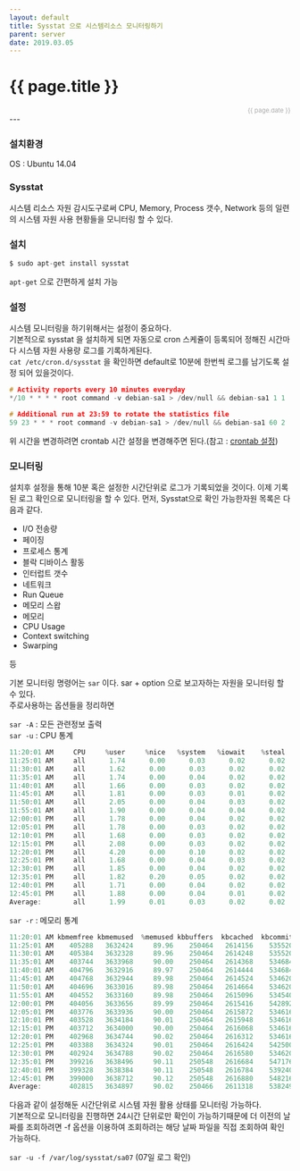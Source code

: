```yaml
---
layout: default
title: Sysstat 으로 시스템리소스 모니터링하기 
parent: server
date: 2019.03.05
---
```


<h1>{{ page.title }}</h1>  
<div style="text-align:right; font-size:11px; color:#aaa">{{ page.date }} </div>
---

### 설치환경

OS : Ubuntu 14.04

### Sysstat

시스템 리소스 자원 감시도구로써 CPU, Memory, Process 갯수, Network 등의 일련의 시스템 자원 사용 현황들을 모니터링 할 수 있다.  

###  설치

```c
$ sudo apt-get install sysstat
```

`apt-get` 으로 간편하게 설치 가능

### 설정

시스템 모니터링을 하기위해서는 설정이 중요하다.  
기본적으로 sysstat 을 설치하게 되면 자동으로 cron 스케쥴이 등록되어 정해진 시간마다 시스템 자원 사용량 로그를 기록하게된다.  
`cat /etc/cron.d/sysstat` 을 확인하면 default로 10분에 한번씩 로그를 남기도록 설정 되어 있을것이다.

```c
# Activity reports every 10 minutes everyday
*/10 * * * * root command -v debian-sa1 > /dev/null && debian-sa1 1 1

# Additional run at 23:59 to rotate the statistics file
59 23 * * * root command -v debian-sa1 > /dev/null && debian-sa1 60 2
````

위 시간을 변경하려면 crontab 시간 설정을 변경해주면 된다.(참고 : <a href="/docs/server/crontab">crontab 설정</a>)  


### 모니터링

설치후 설정을 통해 10분 혹은 설정한 시간단위로 로그가 기록되었을 것이다. 이제 기록된 로그 확인으로 모니터링을 할 수 있다. 
먼저, Sysstat으로 확인 가능한자원 목록은 다음과 같다.
- I/O 전송량   
- 페이징   
- 프로세스 통계   
- 블락 디바이스 활동   
- 인터럽트 갯수   
- 네트워크   
- Run Queue   
- 메모리 스왑
- 메모리
- CPU Usage
- Context switching
- Swarping

등  

기본 모니터링 명령어는 `sar` 이다. sar + option 으로 보고자하는 자원을 모니터링 할 수 있다.   
주로사용하는 옵션들을 정리하면  

`sar -A` : 모든 관련정보 출력   
`sar -u` : CPU 통계
```c
11:20:01 AM     CPU     %user     %nice   %system   %iowait    %steal     %idle
11:25:01 AM     all      1.74      0.00      0.03      0.02      0.02     98.19
11:30:01 AM     all      1.62      0.00      0.03      0.02      0.02     98.32
11:35:01 AM     all      1.74      0.00      0.04      0.02      0.02     98.19
11:40:01 AM     all      1.66      0.00      0.03      0.02      0.02     98.28
11:45:01 AM     all      1.81      0.00      0.03      0.01      0.02     98.13
11:50:01 AM     all      2.05      0.00      0.04      0.03      0.02     97.86
11:55:01 AM     all      1.90      0.00      0.04      0.04      0.02     98.00
12:00:01 PM     all      1.78      0.00      0.04      0.02      0.02     98.14
12:05:01 PM     all      1.78      0.00      0.03      0.02      0.02     98.16
12:10:01 PM     all      1.68      0.00      0.03      0.02      0.02     98.26
12:15:01 PM     all      2.08      0.00      0.03      0.02      0.02     97.85
12:20:01 PM     all      4.20      0.00      0.10      0.02      0.02     95.66
12:25:01 PM     all      1.68      0.00      0.04      0.03      0.02     98.23
12:30:01 PM     all      1.85      0.00      0.04      0.02      0.02     98.08
12:35:01 PM     all      1.82      0.20      0.05      0.02      0.02     97.88
12:40:01 PM     all      1.71      0.00      0.04      0.02      0.02     98.21
12:45:01 PM     all      1.88      0.00      0.04      0.01      0.02     98.05
Average:        all      1.99      0.01      0.03      0.02      0.02     97.93
```

`sar -r` : 메모리 통계
```c
11:20:01 AM kbmemfree kbmemused  %memused kbbuffers  kbcached  kbcommit   %commit  kbactive   kbinact   kbdirty
11:25:01 AM    405288   3632424     89.96    250464   2614156    535520      8.96   1974756   1293804        92
11:30:01 AM    405384   3632328     89.96    250464   2614248    535520      8.96   1974796   1293804        28
11:35:01 AM    403744   3633968     90.00    250464   2614368    534684      8.95   1976256   1293812        80
11:40:01 AM    404796   3632916     89.97    250464   2614444    534684      8.95   1975160   1293808        72
11:45:01 AM    404768   3632944     89.98    250464   2614524    534620      8.94   1975244   1293804        68
11:50:01 AM    404696   3633016     89.98    250464   2614664    534620      8.94   1975380   1293808        36
11:55:01 AM    404552   3633160     89.98    250464   2615096    534540      8.94   1975616   1293904        52
12:00:01 PM    404056   3633656     89.99    250464   2615416    542892      9.08   1975892   1294068       248
12:05:01 PM    403776   3633936     90.00    250464   2615872    534616      8.94   1975920   1294396        84
12:10:01 PM    403528   3634184     90.01    250464   2615948    534616      8.94   1975988   1294400        60
12:15:01 PM    403712   3634000     90.00    250464   2616068    534616      8.94   1976032   1294404        48
12:20:01 PM    402968   3634744     90.02    250464   2616312    534616      8.94   1976712   1294400       136
12:25:01 PM    403388   3634324     90.01    250464   2616424    542500      9.08   1976444   1294404        88
12:30:01 PM    402924   3634788     90.02    250464   2616580    534620      8.94   1976576   1294412        44
12:35:01 PM    399216   3638496     90.11    250548   2616684    547176      9.15   2025060   1249116       156
12:40:01 PM    399328   3638384     90.11    250548   2616784    539240      9.02   2025348   1249112        56
12:45:01 PM    399000   3638712     90.12    250548   2616880    548216      9.17   2025316   1249116        44
Average:       402815   3634897     90.02    250466   2611318    538249      9.01   2003298   1267679        55
```
다음과 같이 설정해둔 시간단위로 시스템 자원 활용 상태를 모니터링 가능하다.  
기본적으로 모니터링을 진행하면 24시간 단위로만 확인이 가능하기때문에 더 이전의 날짜를 조회하려면 -f 옵션을 이용하여 조회하려는 해당 날짜 파일을 직접 조회하여 확인 가능하다.  

`sar -u -f /var/log/sysstat/sa07` (07일 로그 확인)  







  



